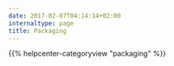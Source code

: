 ```yaml
---
date: 2017-02-07T04:14:14+02:00
internaltype: page
title: Packaging
---
```


{{% helpcenter-categoryview "packaging" %}}